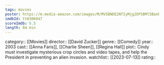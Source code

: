 ```yaml
---
tags: movies
poster: https://m.media-amazon.com/images/M/MV5BNDE2NTIyMjg2OF5BMl5BanBnXkFtZTYwNDEyMTg3._V1_SX300.jpg
imdbId: tt0306047
scoreImdb: 5.5
length: 84 min
---
```


category:: [[Movies]]
director:: [[David Zucker]]
genre:: [[Comedy]]
year:: 2003
cast:: [[Anna Faris]], [[Charlie Sheen]], [[Regina Hall]]
plot:: Cindy must investigate mysterious crop circles and video tapes, and help the President in preventing an alien invasion.
watchlist:: [[2023-07-13]]
rating::
